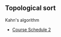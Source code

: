 ## Topological sort

Kahn's algorithm

- [Course Schedule 2](/2023.10/2023.10.23/course-schedule-ii.ts)
